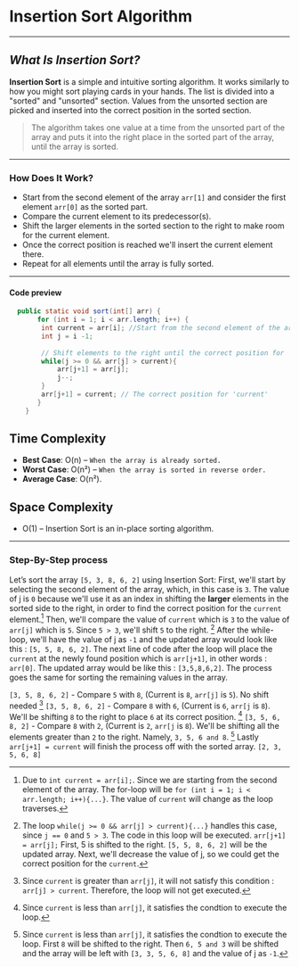 # **Insertion Sort Algorithm**
---
## *What Is Insertion Sort?*
**Insertion Sort** is a simple and intuitive sorting algorithm. It works similarly to how you might sort playing cards in your hands. The list is divided into a "sorted" and "unsorted" section. Values from the unsorted section are picked and inserted into the correct position in the sorted section.
>The algorithm takes one value at a time from the unsorted part of the array and puts it into the right place in the sorted part of the array, until the array is sorted.
---

### **How Does It Work?**
- Start from the second element of the array `arr[1]` and consider the first element `arr[0]` as the sorted part.
- Compare the current element to its predecessor(s).
- Shift the larger elements in the sorted section to the right to make room for the current element.
- Once the correct position is reached we'll insert the current element there.
- Repeat for all elements until the array is fully sorted.

---
#### **Code preview**

``` Java
  public static void sort(int[] arr) {
       for (int i = 1; i < arr.length; i++) {
        int current = arr[i]; //Start from the second element of the array
        int j = i -1;
        
        // Shift elements to the right until the correct position for 'current' is found
        while(j >= 0 && arr[j] > current){
            arr[j+1] = arr[j];
            j--;
        }
        arr[j+1] = current; // The correct position for 'current'
       }
    }
```
## Time Complexity
- **Best Case**: O(n) – `When the array is already sorted.`
- **Worst Case**: O(n²) – `When the array is sorted in reverse order.`
- **Average Case**: O(n²).

## Space Complexity
- O(1) – Insertion Sort is an in-place sorting algorithm.

---
### Step-By-Step process

Let’s sort the array `[5, 3, 8, 6, 2]` using Insertion Sort:
First, we'll start by selecting the second element of the array, which, in this case is `3`. The value of j is `0` because we'll use it as an index in shifting the **larger** elements in the sorted side to the right, in order to find the correct position for the `current` element.[^1] Then, we'll compare the value of `current` which is `3` to the value of `arr[j]` which is `5`. Since `5 > 3`, we'll shift `5` to the right. [^2] After the while-loop, we'll have the value of j as `-1` and the updated array would look like this : `[5, 5, 8, 6, 2]`. The next line of code after the loop will place the `current` at the newly found position which is `arr[j+1]`, in other words : `arr[0]`. The updated array would be like this : `[3,5,8,6,2]`. The process goes the same for sorting the remaining values in the array. 

`[3, 5, 8, 6, 2]` - Compare `5` with `8`, (Current is `8`, `arr[j]` is `5`). No shift needed [^3]
`[3, 5, 8, 6, 2]` - Compare `8` with `6`, (Current is `6`, `arr[j` is `8`). We'll be shifting `8` to the right to place `6` at its correct position. [^4]
`[3, 5, 6, 8, 2]` - Compare `8` with `2`, (Current is `2`, `arr[j` is `8`). We'll be shifting all the elements greater than `2` to the right. Namely, `3, 5, 6 and 8`. [^5]
Lastly `arr[j+1] = current` will finish the process off with the sorted array. `[2, 3, 5, 6, 8]`



[^1]: Due to `int current = arr[i];`. Since we are starting from the second element of the array. The for-loop will be `for (int i = 1; i < arr.length; i++){...}`. The value of `current` will change as the loop traverses.
[^2]: The loop `while(j >= 0 && arr[j] > current){...}` handles this case, since `j == 0` and `5 > 3`. The code in this loop will be executed. `arr[j+1] = arr[j];` First, 5 is shifted to the right. `[5, 5, 8, 6, 2]` will be the updated array. Next, we'll decrease the value of j, so we could get the correct position for the `current`. 
[^3]: Since `current` is greater than `arr[j]`, it will not satisfy this condition : `arr[j] > current`. Therefore, the loop will not get executed.
[^4]:Since `current` is less than `arr[j]`, it satisfies the condtion to execute the loop.
[^5]:Since `current` is less than `arr[j]`, it satisfies the condtion to execute the loop. First `8` will be shifted to the right. Then `6, 5 and 3` will be shifted and the array will be left with `[3, 3, 5, 6, 8]` and the value of j as `-1`.


